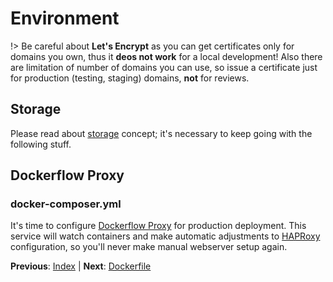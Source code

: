 # Environment

!> Be careful about **Let's Encrypt** as you can get certificates only for domains you own, thus it **deos not work** for a local
development! Also there are limitation of number of domains you can use, so issue a certificate just for production (testing, 
staging) domains, **not** for reviews.

## Storage

Please read about [storage](/examples/storage/index) concept; it's necessary to keep going with the following stuff.

## Dockerflow Proxy

### docker-composer.yml

It's time to configure [Dockerflow Proxy](https://proxy.dockerflow.com/) for production deployment. This service will watch containers
and make automatic adjustments to [HAPRoxy](http://www.haproxy.org/) configuration, so you'll never make manual webserver setup again. 

**Previous**: [Index](/getting-started/index) | **Next**: [Dockerfile](/getting-started/dockerfile)

